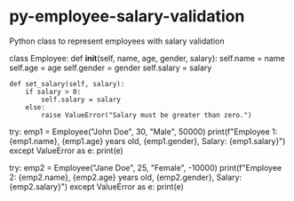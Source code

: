 # py-employee-salary-validation
Python class to represent employees with salary validation

class Employee:
    def __init__(self, name, age, gender, salary):
        self.name = name
        self.age = age
        self.gender = gender
        self.salary = salary

    def set_salary(self, salary):
        if salary > 0:
            self.salary = salary
        else:
            raise ValueError("Salary must be greater than zero.")

try:
    emp1 = Employee("John Doe", 30, "Male", 50000)
    print(f"Employee 1: {emp1.name}, {emp1.age} years old, {emp1.gender}, Salary: {emp1.salary}")
except ValueError as e:
    print(e)

try:
    emp2 = Employee("Jane Doe", 25, "Female", -10000)
    print(f"Employee 2: {emp2.name}, {emp2.age} years old, {emp2.gender}, Salary: {emp2.salary}")
except ValueError as e:
    print(e)
